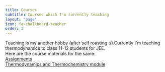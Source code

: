 ```yaml
---
title: Courses
subtitle: Courses which I'm currently teaching 
layout: "page"
icon: fa-chalkboard-teacher
order: 3
---
```


Teaching is my another hobby (after self roasting :/).Currently I'm teaching thermodynamics to class 11-12 students for JEE.<br/>
Here are the course materials for the same:<br/>
[Assignments](https://github.com/Gargantua1605/gargantua1605.github.io/files/6310440/Assignments.pdf)<br/>
[Thermodynamics and Thermochemistry module](https://github.com/Gargantua1605/gargantua1605.github.io/files/6310447/Thermodynamics.and.Thermochemistry.pdf)




